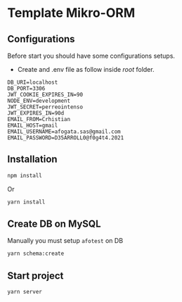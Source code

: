 # Template Mikro-ORM

## Configurations

Before start you should have some configurations setups.

- Create and .env file as follow inside *root* folder.

```dosini
DB_URI=localhost
DB_PORT=3306
JWT_COOKIE_EXPIRES_IN=90
NODE_ENV=development
JWT_SECRET=perreointenso
JWT_EXPIRES_IN=90d
EMAIL_FROM=Crhistian
EMAIL_HOST=gmail
EMAIL_USERNAME=afogata.sas@gmail.com
EMAIL_PASSWORD=D35ARROLL0@f0g4t4.2021
```

## Installation

```sh
npm install 
```

Or

```sh
yarn install 
```

## Create DB on MySQL

Manually you must setup `afotest` on DB

```sh
yarn schema:create
```

## Start project

```sh
yarn server
```
